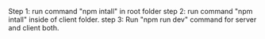 Step 1: run command "npm intall" in root folder
step 2: run command "npm intall" inside of client folder.
step 3: Run "npm run dev" command for server and client both.


